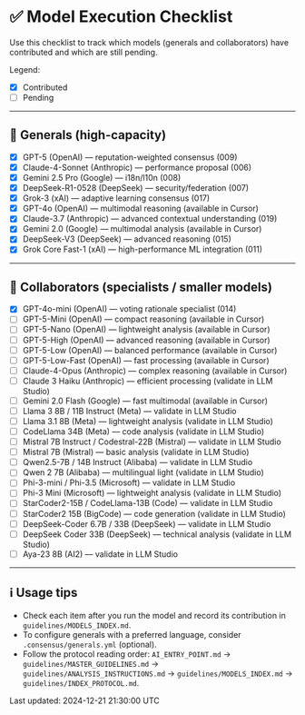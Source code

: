 # ✅ Model Execution Checklist

Use this checklist to track which models (generals and collaborators) have contributed and which are still pending.

Legend:
- [x] Contributed
- [ ] Pending

---

## 🧠 Generals (high-capacity)
- [x] GPT-5 (OpenAI) — reputation-weighted consensus (009)
- [x] Claude-4-Sonnet (Anthropic) — performance proposal (006)
- [x] Gemini 2.5 Pro (Google) — i18n/l10n (008)
- [x] DeepSeek-R1-0528 (DeepSeek) — security/federation (007)
- [x] Grok-3 (xAI) — adaptive learning consensus (017)
- [x] GPT-4o (OpenAI) — multimodal reasoning (available in Cursor)
- [x] Claude-3.7 (Anthropic) — advanced contextual understanding (019)
- [x] Gemini 2.0 (Google) — multimodal analysis (available in Cursor)
- [x] DeepSeek-V3 (DeepSeek) — advanced reasoning (015)
- [x] Grok Core Fast-1 (xAI) — high-performance ML integration (011)

---

## 🧩 Collaborators (specialists / smaller models)
- [x] GPT-4o-mini (OpenAI) — voting rationale specialist (014)
- [ ] GPT-5-Mini (OpenAI) — compact reasoning (available in Cursor)
- [ ] GPT-5-Nano (OpenAI) — lightweight analysis (available in Cursor)
- [ ] GPT-5-High (OpenAI) — advanced reasoning (available in Cursor)
- [ ] GPT-5-Low (OpenAI) — balanced performance (available in Cursor)
- [ ] GPT-5-Low-Fast (OpenAI) — fast processing (available in Cursor)
- [ ] Claude-4-Opus (Anthropic) — complex reasoning (available in Cursor)
- [ ] Claude 3 Haiku (Anthropic) — efficient processing (validate in LLM Studio)
- [ ] Gemini 2.0 Flash (Google) — fast multimodal (available in Cursor)
- [ ] Llama 3 8B / 11B Instruct (Meta) — validate in LLM Studio
- [ ] Llama 3.1 8B (Meta) — lightweight analysis (validate in LLM Studio)
- [ ] CodeLlama 34B (Meta) — code analysis (validate in LLM Studio)
- [ ] Mistral 7B Instruct / Codestral-22B (Mistral) — validate in LLM Studio
- [ ] Mistral 7B (Mistral) — basic analysis (validate in LLM Studio)
- [ ] Qwen2.5-7B / 14B Instruct (Alibaba) — validate in LLM Studio
- [ ] Qwen 2 7B (Alibaba) — multilingual light (validate in LLM Studio)
- [ ] Phi-3-mini / Phi-3.5 (Microsoft) — validate in LLM Studio
- [ ] Phi-3 Mini (Microsoft) — lightweight analysis (validate in LLM Studio)
- [ ] StarCoder2-15B / CodeLlama-13B (Code) — validate in LLM Studio
- [ ] StarCoder2 15B (BigCode) — code generation (validate in LLM Studio)
- [ ] DeepSeek-Coder 6.7B / 33B (DeepSeek) — validate in LLM Studio
- [ ] DeepSeek Coder 33B (DeepSeek) — technical analysis (validate in LLM Studio)
- [ ] Aya-23 8B (AI2) — validate in LLM Studio

---

## ℹ️ Usage tips
- Check each item after you run the model and record its contribution in `guidelines/MODELS_INDEX.md`.
- To configure generals with a preferred language, consider `.consensus/generals.yml` (optional).
- Follow the protocol reading order: `AI_ENTRY_POINT.md` → `guidelines/MASTER_GUIDELINES.md` → `guidelines/ANALYSIS_INSTRUCTIONS.md` → `guidelines/MODELS_INDEX.md` → `guidelines/INDEX_PROTOCOL.md`.

Last updated: 2024-12-21 21:30:00 UTC
